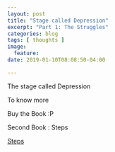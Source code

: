 ```yaml
---
layout: post
title: "Stage called Depression"
excerpt: "Part 1: The Struggles"
categories: blog
tags: [ thoughts ]
image:
  feature:
date: 2019-01-10T08:08:50-04:00

---
```



The stage called Depression


To know more

Buy the Book :P

Second Book : Steps

[Steps](https://amzn.to/2Anw61V)
